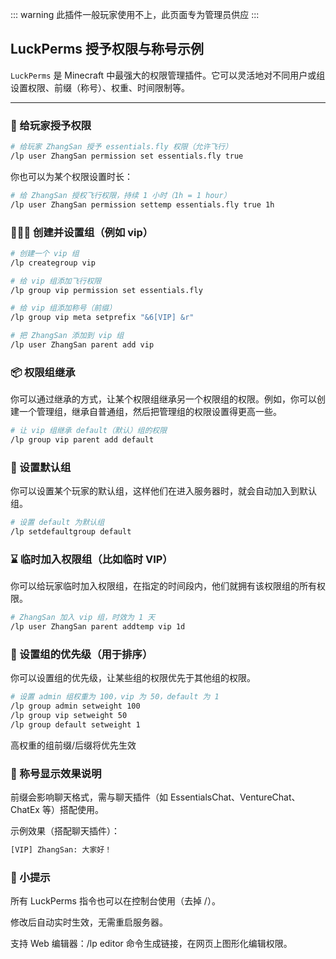 ::: warning
此插件一般玩家使用不上，此页面专为管理员供应
:::
## LuckPerms 授予权限与称号示例

`LuckPerms` 是 Minecraft 中最强大的权限管理插件。它可以灵活地对不同用户或组设置权限、前缀（称号）、权重、时间限制等。

---

### 🎯 给玩家授予权限

```bash
# 给玩家 ZhangSan 授予 essentials.fly 权限（允许飞行）
/lp user ZhangSan permission set essentials.fly true
```
你也可以为某个权限设置时长：

```bash
# 给 ZhangSan 授权飞行权限，持续 1 小时（1h = 1 hour）
/lp user ZhangSan permission settemp essentials.fly true 1h
```

### 🧑‍🤝‍🧑 创建并设置组（例如 vip）

```bash
# 创建一个 vip 组
/lp creategroup vip

# 给 vip 组添加飞行权限
/lp group vip permission set essentials.fly

# 给 vip 组添加称号（前缀）
/lp group vip meta setprefix "&6[VIP] &r"

# 把 ZhangSan 添加到 vip 组
/lp user ZhangSan parent add vip
```

### 📦 权限组继承

你可以通过继承的方式，让某个权限组继承另一个权限组的权限。例如，你可以创建一个管理组，继承自普通组，然后把管理组的权限设置得更高一些。

```bash
# 让 vip 组继承 default（默认）组的权限
/lp group vip parent add default
```

### 🔁 设置默认组
你可以设置某个玩家的默认组，这样他们在进入服务器时，就会自动加入到默认组。

```bash
# 设置 default 为默认组
/lp setdefaultgroup default
```
### ⌛ 临时加入权限组（比如临时 VIP）

你可以给玩家临时加入权限组，在指定的时间段内，他们就拥有该权限组的所有权限。

```bash
# ZhangSan 加入 vip 组，时效为 1 天
/lp user ZhangSan parent addtemp vip 1d
```

### 👑 设置组的优先级（用于排序）

你可以设置组的优先级，让某些组的权限优先于其他组的权限。

```bash
# 设置 admin 组权重为 100，vip 为 50，default 为 1
/lp group admin setweight 100
/lp group vip setweight 50
/lp group default setweight 1
```
高权重的组前缀/后缀将优先生效

### 💬 称号显示效果说明
前缀会影响聊天格式，需与聊天插件（如 EssentialsChat、VentureChat、ChatEx 等）搭配使用。

示例效果（搭配聊天插件）：

```bash
[VIP] ZhangSan: 大家好！
```

### 📌 小提示
所有 LuckPerms 指令也可以在控制台使用（去掉 /）。

修改后自动实时生效，无需重启服务器。

支持 Web 编辑器：/lp editor 命令生成链接，在网页上图形化编辑权限。